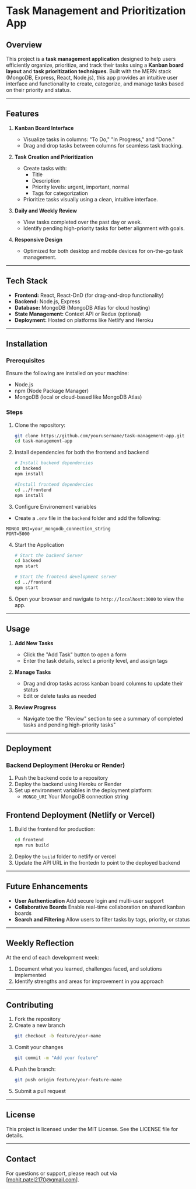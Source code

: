 # Task Management and Prioritization App

## Overview

This project is a **task management application** designed to help users efficiently organize, prioritize, and track their tasks using a **Kanban board layout** and **task prioritization techniques**. Built with the MERN stack (MongoDB, Express, React, Node.js), this app provides an intuitive user interface and functionality to create, categorize, and manage tasks based on their priority and status.

---

## Features

1. **Kanban Board Interface**  
   - Visualize tasks in columns: "To Do," "In Progress," and "Done."
   - Drag and drop tasks between columns for seamless task tracking.

2. **Task Creation and Prioritization**  
   - Create tasks with:
     - Title
     - Description
     - Priority levels: urgent, important, normal
     - Tags for categorization
   - Prioritize tasks visually using a clean, intuitive interface.

3. **Daily and Weekly Review**  
   - View tasks completed over the past day or week.
   - Identify pending high-priority tasks for better alignment with goals.

4. **Responsive Design**  
   - Optimized for both desktop and mobile devices for on-the-go task management.

---

## Tech Stack

- **Frontend:** React, React-DnD (for drag-and-drop functionality)
- **Backend:** Node.js, Express
- **Database:** MongoDB (MongoDB Atlas for cloud hosting)
- **State Management:** Context API or Redux (optional)
- **Deployment:** Hosted on platforms like Netlify and Heroku

---

## Installation

### Prerequisites
Ensure the following are installed on your machine:
- Node.js
- npm (Node Package Manager)
- MongoDB (local or cloud-based like MongoDB Atlas)

### Steps
1. Clone the repository:
   ```bash
   git clone https://github.com/yourusername/task-management-app.git
   cd task-management-app
   ```

2. Install dependencies for both the frontend and backend
    ```bash
    # Install backend dependencies
    cd backend
    npm install

    #Install frontend dependencies
    cd ../frontend
    npm install
    ```

3. Configure Environement variables

  - Create a ```.env``` file in the ```backend``` folder and add the following:

```
MONGO_URI=your_mongodb_connection_string
PORT=5000
```

4. Start the Application

    ```bash
    # Start the backend Server
    cd backend
    npm start

    # Start the frontend development server
    cd ../frontend
    npm start
    ```

5. Open your browser and navigate to ```http://localhost:3000``` to view the app.

---

## Usage

1. **Add New Tasks**
     - Click the "Add Task" button to open a form
     - Enter the task details, select a priority level, and assign tags

2. **Manage Tasks**
     - Drag and drop tasks across kanban board columns to update their status
     - Edit or delete tasks as needed
  
3. **Review Progress**
    - Navigate toe the "Review" section to see a summary of completed tasks and pending high-priority tasks"
  
---

## Deployment

### Backend Deployment (Heroku or Render)
1. Push the backend code to a repository
2. Deploy the backend using Heroku or Render
3. Set up environment variables in the deployment platform:
   - ```MONGO_URI``` Your MongoDB connection string

## Frontend Deployment (Netlify or Vercel)
1. Build the frontend for production:
   ```bash
   cd frontend
   npm run build
   ```
2. Deploy the ```build``` folder to netlify or vercel
3. Update the API URL in the frontedn to point to the deployed backend

---

## Future Enhancements

  - **User Authentication** Add secure login and multi-user support
  - **Collaborative Boards** Enable real-time collaboration on shared kanban boards
  - **Search and Filtering** Allow users to filter tasks by tags, priority, or status

---

## Weekly Reflection

At the end of each development week:
1. Document what you learned, challenges faced, and solutions implemented
2. Identify strengths and areas for improvement in you approach

---

## Contributing

1. Fork the repository
2. Create a new branch
   ```bash
   git checkout -b feature/your-name
   ```
3. Comit your changes
   ```bash
   git commit -m "Add your feature"
   ```
4. Push the branch:
   ```bash
   git push origin feature/your-feature-name
   ```
5. Submit a pull request

---

## License

This project is licensed under the MIT License. See the LICENSE file for details.

---

## Contact

For questions or support, please reach out via [mohit.patel2170@gmail.com].
